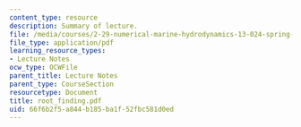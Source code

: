 ```yaml
---
content_type: resource
description: Summary of lecture.
file: /media/courses/2-29-numerical-marine-hydrodynamics-13-024-spring-2003/66f6b2f5a844b185ba1f52fbc581d0ed_root_finding.pdf
file_type: application/pdf
learning_resource_types:
- Lecture Notes
ocw_type: OCWFile
parent_title: Lecture Notes
parent_type: CourseSection
resourcetype: Document
title: root_finding.pdf
uid: 66f6b2f5-a844-b185-ba1f-52fbc581d0ed
---
```

